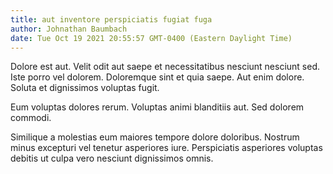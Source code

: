 ```yaml
---
title: aut inventore perspiciatis fugiat fuga
author: Johnathan Baumbach
date: Tue Oct 19 2021 20:55:57 GMT-0400 (Eastern Daylight Time)
---
```

Dolore est aut. Velit odit aut saepe et necessitatibus nesciunt nesciunt sed. Iste porro vel dolorem. Doloremque sint et quia saepe. Aut enim dolore. Soluta et dignissimos voluptas fugit.

 Eum voluptas dolores rerum. Voluptas animi blanditiis aut. Sed dolorem commodi.

 Similique a molestias eum maiores tempore dolore doloribus. Nostrum minus excepturi vel tenetur asperiores iure. Perspiciatis asperiores voluptas debitis ut culpa vero nesciunt dignissimos omnis.
